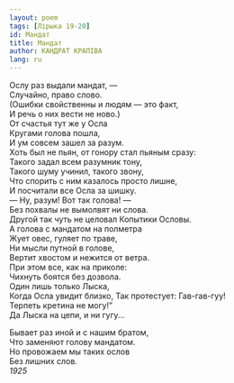 ```yaml
---
layout: poem
tags: [Лірыка 19-20]
id: Мандат
title: Мандат
author: КАНДРАТ КРАПІВА
lang: ru
---
```



Ослу раз выдали мандат, —  
Случайно, право слово.  
(Ошибки свойственны и людям — это факт,  
И речь о них вести не ново.)  
От счастья тут же у Осла  
Кругами голова пошла,  
И ум совсем зашел за разум.  
Хоть был не пьян, от гонору стал пьяным сразу:  
Такого задал всем разумник тону,  
Такого шуму учинил, такого звону,  
Что спорить с ним казалось просто лишне,  
И посчитали все Осла за шишку.  
— Ну, разум! Вот так голова! —  
Без похвалы не вымолвят ни слова.  
Другой так чуть не целовал Копытики Ословы.  
А голова с мандатом на полметра  
Жует овес, гуляет по траве,  
Ни мысли путной в голове,  
Вертит хвостом и нежится от ветра.  
При этом все, как на приколе:  
Чихнуть боятся без дозвола.  
Один лишь только Лыска,  
Когда Осла увидит близко,  Так протестует: Гав-гав-гуу!  
Терпеть кретина не могу!”  
Да Лыска на цепи, и ни гугу...  

Бывает раз иной и с нашим братом,  
Что заменяют голову мандатом.  
Но провожаем мы таких ослов  
Без лишних слов.  
*1925*  
